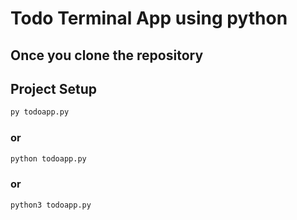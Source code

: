 # Todo Terminal App using python 
## Once you clone the repository
## Project Setup

```sh
py todoapp.py 
```

### or

```sh
python todoapp.py
```

### or


```sh
python3 todoapp.py
```
